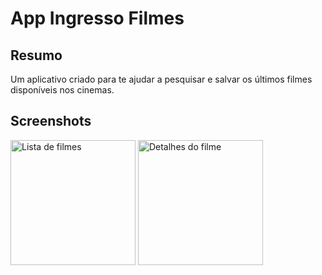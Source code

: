 # App Ingresso Filmes

## Resumo
Um aplicativo criado para te ajudar a pesquisar e salvar os últimos filmes disponíveis nos cinemas.

## Screenshots

<img src="https://github.com/gedeaoaraujo/desafio-mobile-ingresso/blob/main/screenshot_20241223_184210.png" alt="Lista de filmes" width="200"/>

<img src="https://github.com/gedeaoaraujo/desafio-mobile-ingresso/blob/main/screenshot_20241223_184320.png" alt="Detalhes do filme" width="200"/>
